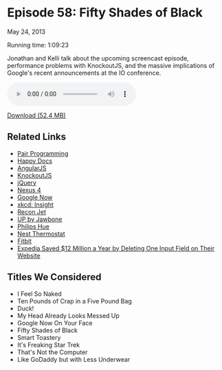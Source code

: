 Episode 58: Fifty Shades of Black
====
May 24, 2013

Running time: 1:09:23

Jonathan and Kelli talk about the upcoming screencast episode, performance problems with KnockoutJS, and the massive implications of Google's recent announcements at the IO conference.

<audio preload="auto" controls>
	<source src="https://s3.amazonaws.com/nitch/Episode_58_Fifty_Shades_of_Black.mp3" type="audio/mpeg" />
	<source src="https://s3.amazonaws.com/nitch/Episode_58_Fifty_Shades_of_Black.ogg" type="audio/ogg" />
</audio>

[Download (52.4 MB)](https://s3.amazonaws.com/nitch/Episode_58_Fifty_Shades_of_Black.mp3 "Episode 58: Fifty Shades of Black")

## Related Links

* [Pair Programming](http://en.wikipedia.org/wiki/Pair_programming "Pair programming - Wikipedia, the free encyclopedia")
* [Happy Docs](http://happydocs.net/ "Happy Docs – Painless documentation for API developers")
* [AngularJS](http://angularjs.org/ "AngularJS — Superheroic JavaScript MVW Framework")
* [KnockoutJS](http://knockoutjs.com/ "Knockout : Home")
* [jQuery](http://jquery.com/ "jQuery")
* [Nexus 4](http://www.google.com/nexus/4/ "Nexus 4 - Google")
* [Google Now](http://www.google.com/landing/now/ "Google")
* [xkcd: Insight](http://xkcd.com/1215 "xkcd: Insight")
* [Recon Jet](http://jet.reconinstruments.com/ "")
* [UP by Jawbone](https://jawbone.com/up "UP by Jawbone | Know yourself. Live better.")
* [Philips Hue](http://www.meethue.com/ "Philips hue")
* [Nest Thermostat](http://nest.com/ "Nest | The Learning&nbsp;Thermostat | Home")
* [Fitbit](http://www.fitbit.com/ "Fitbit")
* [Expedia Saved $12 Million a Year by Deleting One Input Field on Their Website](http://www.geekosystem.com/expedia-12-million-field-delete/)

## Titles We Considered

* I Feel So Naked
* Ten Pounds of Crap in a Five Pound Bag
* Duck!
* My Head Already Looks Messed Up
* Google Now On Your Face
* Fifty Shades of Black
* Smart Toastery
* It's Freaking Star Trek
* That's Not the Computer
* Like GoDaddy but with Less Underwear

